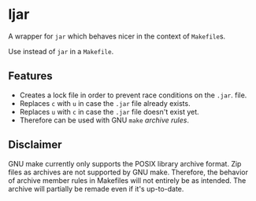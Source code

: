 # ljar
A wrapper for `jar` which behaves nicer in the context of `Makefile`s.

Use instead of `jar` in a `Makefile`.

## Features
- Creates a lock file in order to prevent race conditions on the `.jar`. file.
- Replaces `c` with `u` in case the `.jar` file already exists.
- Replaces `u` with `c` in case the `.jar` file doesn't exist yet.
- Therefore can be used with GNU `make` *archive rules*.

## Disclaimer
GNU make currently only supports the POSIX library archive format.
Zip files as archives are not supported by GNU make.
Therefore, the behavior of archive member rules in Makefiles will not entirely be as intended.
The archive will partially be remade even if it's up-to-date.
